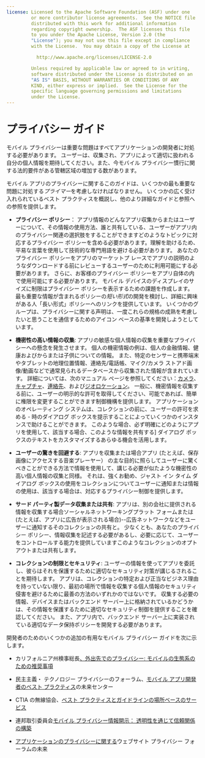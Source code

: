 ```yaml
---
license: Licensed to the Apache Software Foundation (ASF) under one
         or more contributor license agreements.  See the NOTICE file
         distributed with this work for additional information
         regarding copyright ownership.  The ASF licenses this file
         to you under the Apache License, Version 2.0 (the
         "License"); you may not use this file except in compliance
         with the License.  You may obtain a copy of the License at

           http://www.apache.org/licenses/LICENSE-2.0

         Unless required by applicable law or agreed to in writing,
         software distributed under the License is distributed on an
         "AS IS" BASIS, WITHOUT WARRANTIES OR CONDITIONS OF ANY
         KIND, either express or implied.  See the License for the
         specific language governing permissions and limitations
         under the License.
---
```


# プライバシー ガイド

モバイル プライバシーは重要な問題はすべてアプリケーションの開発者に対処する必要があります。 ユーザーは、収集され、アプリによって適切に扱われる自分の個人情報を期待してください。また、今モバイル プライバシー慣行に関する法的要件がある管轄区域の増加する数があります。

モバイル アプリのプライバシーに関するこのガイドは、いくつかの最も重要な問題に対処する*プライマー*を考慮しなければなりません。 いくつかの広く受け入れられているベスト プラクティスを概説し、他のより詳細なガイドと参照への参照を提供します。

*   **プライバシー ポリシー**： アプリ情報のどんなアプリ収集からまたはユーザーについて、その情報の使用方法、誰と共有している、ユーザーがアプリ内のプライバシー関連の選択肢をすることができますどのようなトピックに対応するプライバシー ポリシーを含める必要があります。理解を助けるため、平易な言葉を使用して技術的な専門用語を避ける必要があります。 あなたのプライバシー ポリシーをアプリのマーケットプ レースでアプリの説明のようなダウンロードする前にレビューするユーザーのために利用可能にする必要があります。 さらに、お客様のプライバシー ポリシーをアプリ自体の内で使用可能にする必要があります。 モバイル デバイスのディスプレイのサイズに制限はプライバシー ポリシーを表示するための課題を作成します。 最も重要な情報が含まれるポリシーの*短い形式*の開発を検討し、詳細に興味がある人「長い形式」ポリシーへのリンクを提供しています。 いくつかのグループは、プライバシーに関する声明は、一度これらの規格の成熟を考慮したいと思うことを通信するためのアイコン ベースの基準を開発しようとしています。

*   **機密性の高い情報の収集**: アプリの敏感な個人情報の収集を重要なプライバシーへの懸念を発生させます。 個人の機密情報の例は、個人の金融情報、健康およびからまたは子供についての情報。 また、特定のセンサーと携帯端末やタブレットの地理位置情報、連絡先/電話帳、マイク/カメラ ストアド画像/動画などで通常見られるデータベースから収集された情報が含まれています。 詳細については、次のマニュアル ページを参照してください：[カメラ][1]、[キャプチャ][2]、[連絡先][3]、および[ジオロケーション][4]。 一般に、機密情報を収集する前に、ユーザーの明示的な許可を取得してください、可能であれば、簡単に権限を変更することができます制御機構を提供します。 アプリケーションのオペレーティング システムは、コレクションの前に、ユーザーの許可を求める - 時のダイアログ ボックスを提示することによっていくつかのインスタンスで助けることができます。 このような場合、必ず明確にどのようにアプリを使用して、該当する場合、このような情報を共有する] ダイアログ ボックスのテキストをカスタマイズするあらゆる機会を活用します。

*   **ユーザーの驚きを回避する**: アプリを収集または場合アプリ (たとえば、保存画像にアクセスする音楽プレーヤー） の主な目的に照らしてユーザーに驚くべきことができる方法で情報を使用して、講じる必要が似たような機密性の高い個人情報の収集と同様。 それは、強くお勧め、ジャスト イン タイム ダイアログ ボックスの使用をコレクションについてユーザーに通知または情報の使用は、該当する場合は、対応するプライバシー制御を提供します。

*   **サード パーティ製データ収集または共有**: アプリは、別の会社に提供される情報を収集する場合ソーシャルネットワーキングプラット フォームまたは (たとえば、アプリに広告が表示される場合)--広告ネットワークなどをユーザーに通知するそのコレクションの共有と。 少なくとも、あなたのプライバシー ポリシー、情報収集を記述する必要があるし、必要に応じて、ユーザーをコントロールする能力を提供していますこのようなコレクションのオプトアウトまたは共有します。

*   **コレクションの制限とセキュリティ**: ユーザーの情報を使ってアプリを委託し、彼らはそれを保護するために適切なセキュリティ対策が講じるされることを期待します。 アプリは、コレクションの特定および正当なビジネス理由を持っていない限り、最初の場所で情報を収集する個人情報のセキュリティ侵害を避けるために最善の方法のいずれかのではないです。 収集する必要の情報、デバイスまたはバックエンド サーバー上に格納されているかどうかは、その情報を保護するために適切なセキュリティ制御を提供することを確認してください。 また、アプリ内で、バックエンド サーバー上に実装されている適切なデータ保持ポリシーを開発する必要があります。

 [1]: cordova_camera_camera.md.html
 [2]: cordova_media_capture_capture.md.html
 [3]: cordova_contacts_contacts.md.html
 [4]: cordova_geolocation_geolocation.md.html

開発者のためのいくつかの追加の有用なモバイル プライバシー ガイドを次に示します。

*   カリフォルニア州検事総長[、外出先でのプライバシー: モバイルの生態系のための推奨事項][5]

*   民主主義・ テクノロジー プライバシーのフォーラム、[モバイル アプリ開発者のベスト プラクティス][6]の未来センター

*   CTIA の無線協会、[ベスト プラクティスとガイドラインの場所ベースのサービス][7]

*   連邦取引委員会[モバイル プライバシー情報開示： 透明性を通じて信頼関係の構築][8]

*   [アプリケーションのプライバシーに関する][9]ウェブサイト プライバシー フォーラムの未来

 [5]: http://oag.ca.gov/sites/all/files/pdfs/privacy/privacy_on_the_go.pdf
 [6]: http://www.futureofprivacy.org/wp-content/uploads/Best-Practices-for-Mobile-App-Developers_Final.pdf
 [7]: http://www.ctia.org/business_resources/wic/index.cfm/AID/11300
 [8]: http://www.ftc.gov/os/2013/02/130201mobileprivacyreport.pdf
 [9]: http://www.applicationprivacy.org